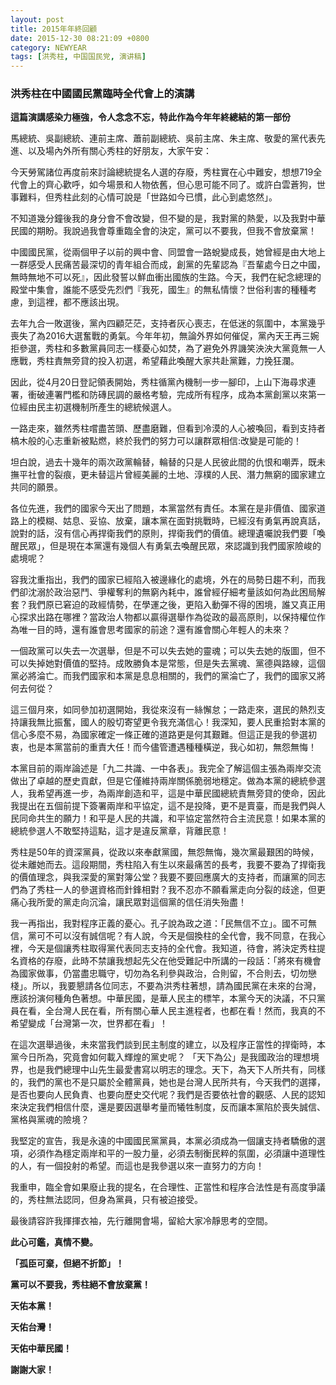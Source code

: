 ```yaml
---
layout: post
title: 2015年年終回顧
date: 2015-12-30 08:21:09 +0800
category: NEWYEAR
tags: [洪秀柱, 中国国民党, 演讲稿]
---
```

<h3>洪秀柱在中國國民黨臨時全代會上的演講</h3>

<p><strong>這篇演講感染力極強，令人念念不忘，特此作為今年年終總結的第一部份</strong></p>

<p>馬總統、吳副總統、連前主席、蕭前副總統、吳前主席、朱主席、敬愛的黨代表先進、以及場內外所有關心秀柱的好朋友，大家午安：</p>

<p>今天勞駕諸位再度前來討論總統提名人選的存廢，秀柱實在心中難安，想想719全代會上的齊心歡呼，如今場景和人物依舊，但心思可能不同了。或許白雲蒼狗，世事難料，但秀柱此刻的心情可說是「世路如今已慣，此心到處悠然」。</p>

<!--more-->
<p id='more'></p>

<p>不知道幾分鐘後我的身分會不會改變，但不變的是，我對黨的熱愛，以及我對中華民國的期盼。我說過我會尊重臨全會的決定，黨可以不要我，但我不會放棄黨！</p>

<p>中國國民黨，從兩個甲子以前的興中會、同盟會一路蛻變成長，她曾經是由大地上一群感受人民痛苦最深切的青年組合而成，創黨的先輩認為『吾輩處今日之中國，無時無地不可以死』，因此發誓以鮮血衝出國族的生路。今天，我們在紀念總理的殿堂中集會，誰能不感受先烈們『我死，國生』的無私情懷？世俗利害的種種考慮，到這裡，都不應該出現。</p>

<p>去年九合一敗選後，黨內四顧茫茫，支持者灰心喪志，在低迷的氛圍中，本黨幾乎喪失了為2016大選奮戰的勇氣。今年年初，無論外界如何催促，黨內天王再三婉拒參選，秀柱和多數黨員同志一樣憂心如焚，為了避免外界譏笑泱泱大黨竟無一人應戰，秀柱責無旁貸的投入初選，希望藉此喚醒大家共赴黨難，力挽狂瀾。</p>

<p>因此，從4月20日登記領表開始，秀柱循黨內機制一步一腳印，上山下海尋求連署，衝破連署門檻和防磚民調的嚴格考驗，完成所有程序，成為本黨創黨以來第一位經由民主初選機制所產生的總統候選人。</p>

<p>一路走來，雖然秀柱嚐盡苦頭、歷盡磨難，但看到冷漠的人心被喚回，看到支持者槁木般的心志重新被點燃，終於我們的努力可以讓群眾相信:改變是可能的！</p>

<p>坦白說，過去十幾年的兩次政黨輪替，輪替的只是人民彼此間的仇恨和嘲弄，既未撫平社會的裂痕，更未替這片曾經美麗的土地、淳樸的人民、潛力無窮的國家建立共同的願景。</p>

<p>各位先進，我們的國家今天出了問題，本黨當然有責任。本黨在是非價值、國家道路上的模糊、姑息、妥協、放棄，讓本黨在面對挑戰時，已經沒有勇氣再說真話，說對的話，沒有信心再捍衛我們的原則，捍衛我們的價值。總理遺囑說我們要「喚醒民眾」，但是現在本黨還有幾個人有勇氣去喚醒民眾，來認識到我們國家險峻的處境呢？</p>

<p>容我沈重指出，我們的國家已經陷入被邊緣化的處境，外在的局勢日趨不利，而我們卻沈溺於政治惡鬥、爭權奪利的無窮內耗中，誰曾經仔細考量該如何為此困局解套？我們原已窘迫的政經情勢，在學運之後，更陷入動彈不得的困境，誰又真正用心探求出路在哪裡？當政治人物都以贏得選舉作為從政的最高原則，以保持權位作為唯一目的時，還有誰會思考國家的前途？還有誰會關心年輕人的未來？</p>

<p>一個政黨可以失去一次選舉，但是不可以失去她的靈魂；可以失去她的版圖，但不可以失掉她對價值的堅持。成敗勝負本是常態，但是失去黨魂、黨德與路線，這個黨必將淪亡。而我們國家和本黨是息息相關的，我們的黨淪亡了，我們的國家又將何去何從？</p>

<p>這三個月來，如同參加初選開始，我從來沒有一絲懈怠；一路走來，選民的熱烈支持讓我無比振奮，國人的殷切寄望更令我充滿信心！我深知，要人民重拾對本黨的信心多麼不易，為國家確定一條正確的道路更是何其艱難。但這正是我的參選初衷，也是本黨當前的重責大任！而今儘管遭遇種種橫逆，我心如初，無怨無悔！</p>

<p>本黨目前的兩岸論述是「九二共識、一中各表」。我完全了解這個主張為兩岸交流做出了卓越的歷史貢獻，但是它僅維持兩岸關係脆弱地穩定。做為本黨的總統參選人，我希望再進一步，為兩岸創造和平，這是中華民國總統責無旁貸的使命，因此我提出在五個前提下簽署兩岸和平協定，這不是投降，更不是賣臺，而是我們與人民同命共生的願力！和平是人民的共識，和平協定當然符合主流民意！如果本黨的總統參選人不敢堅持這點，這才是違反黨章，背離民意！</p>

<p>秀柱是50年的資深黨員，從政以來奉獻黨國，無怨無悔，幾次黨最艱困的時候，從未離她而去。這段期間，秀柱陷入有生以來最痛苦的長考，我要不要為了捍衛我的價值理念，與我深愛的黨對簿公堂？我要不要回應廣大的支持者，而讓黨的同志們為了秀柱一人的參選資格而針鋒相對？我不忍亦不願看黨走向分裂的歧途，但更痛心我所愛的黨走向沉淪，讓民眾對這個黨的信任消失殆盡！</p>

<p>我一再指出，我對程序正義的憂心。孔子說為政之道：「民無信不立」。國不可無信，黨可不可以沒有誠信呢？有人說，今天是個換柱的全代會，我不同意，在我心裡，今天是個讓秀柱取得黨代表同志支持的全代會。我知道，待會，將決定秀柱提名資格的存廢，此時不禁讓我想起先父在他受難記中所講的一段話：「將來有機會為國家做事，仍當盡忠職守，切勿為名利參與政治，合則留，不合則去，切勿戀棧」。所以，我要懇請各位同志，不要為洪秀柱著想，請為國民黨在未來的台灣，應該扮演何種角色著想。中華民國，是華人民主的標竿，本黨今天的決議，不只黨員在看，全台灣人民在看，所有關心華人民主進程者，也都在看！然而，我真的不希望變成「台灣第一次，世界都在看」！</p>

<p>在這次選舉過後，未來當我們談到民主制度的建立，以及程序正當性的捍衛時，本黨今日所為，究竟會如何載入輝煌的黨史呢？ 「天下為公」是我國政治的理想境界，也是我們總理中山先生最愛書寫以明志的理念。天下，為天下人所共有，同樣的，我們的黨也不是只屬於全體黨員，她也是台灣人民所共有，今天我們的選擇，是否也要向人民負責、也要向歷史交代呢？我們是否要依社會的觀感、人民的認知來決定我們相信什麼，還是要因選舉考量而犧牲制度，反而讓本黨陷於喪失誠信、黨格與黨魂的險境？</p>

<p>我堅定的宣告，我是永遠的中國國民黨黨員，本黨必須成為一個讓支持者驕傲的選項，必須作為穩定兩岸和平的一股力量，必須去制衡民粹的氛圍，必須讓中道理性的人，有一個投射的希望。而這也是我參選以來一直努力的方向！</p>

<p>我重申，臨全會如果廢止我的提名，在合理性、正當性和程序合法性是有高度爭議的，秀柱無法認同，但身為黨員，只有被迫接受。</p>

<p>最後請容許我揮揮衣袖，先行離開會場，留給大家冷靜思考的空間。</p>

<p><strong>此心可鑑，真情不變。</strong></p>

<p><strong>「孤臣可棄，但絕不折節」！</strong></p>

<p><strong>黨可以不要我，秀柱絕不會放棄黨！</strong></p>

<p><strong>天佑本黨！</strong></p>

<p><strong>天佑台灣！</strong></p>

<p><strong>天佑中華民國！</strong></p>

<p><strong>謝謝大家！</strong></p>

